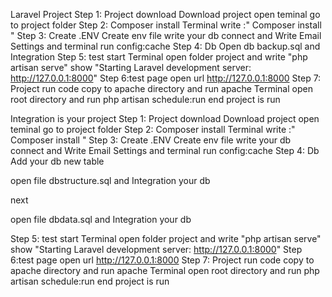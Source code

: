 Laravel  Project 
Step 1: Project download
Download project open teminal go to project folder
Step 2: Composer install
Terminal write :" Composer install  "
Step 3: Create .ENV
Create env file write your db connect and Write Email Settings and terminal run config:cache
Step 4: Db
Open db backup.sql and Integration 
Step 5: test start 
Terminal open folder project and write "php artisan  serve"
show "Starting Laravel development server: http://127.0.0.1:8000"
Step 6:test page
open url http://127.0.0.1:8000
Step 7: Project run
code copy to apache  directory and run apache
Terminal open root directory and run php artisan schedule:run
end project is run 


Integration is your project
Step 1: Project download
Download project open teminal go to project folder
Step 2: Composer install
Terminal write :" Composer install  "
Step 3: Create .ENV
Create env file write your db connect and Write Email Settings and terminal run config:cache
Step 4: Db
Add your db new table 

open file  dbstructure.sql  and Integration your db

next 

open file dbdata.sql and Integration your db

Step 5: test start 
Terminal open folder project and write "php artisan  serve"
show "Starting Laravel development server: http://127.0.0.1:8000"
Step 6:test page
open url http://127.0.0.1:8000
Step 7: Project run
code copy to apache  directory and run apache
Terminal open root directory and run php artisan schedule:run
end project is run 

